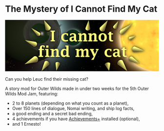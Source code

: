 # The Mystery of I Cannot Find My Cat
![Thumbnail](/thumbnail.png)

Can you help Leuc find their missing cat?

A story mod for Outer Wilds made in under two weeks for the 5th Outer Wilds Mod Jam, featuring:
- 2 to 8 planets (depending on what you count as a planet),
- Over 150 lines of dialogue, Nomai writing, and ship log facts,
- a good ending and a secret bad ending,
- 4 achievements if you have [Achievements+](https://outerwildsmods.com/mods/achievements/) installed (optional),
- and 1 Ernesto!

